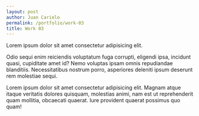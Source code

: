 ```yaml
---
layout: post
author: Juan Carielo
permalink: /portfolio/work-03
title: Work 03 
---
```


Lorem ipsum dolor sit amet consectetur adipisicing elit.

Odio sequi enim reiciendis voluptatum fuga corrupti, eligendi ipsa, incidunt quasi, cupiditate amet id? Nemo
voluptas ipsam omnis repudiandae blanditiis. Necessitatibus nostrum porro, asperiores deleniti ipsum deserunt rem
molestiae sequi.

Lorem ipsum dolor sit amet consectetur adipisicing elit. Magnam atque itaque veritatis dolores quisquam, molestias
animi, nam est ut reprehenderit quam mollitia, obcaecati quaerat. Iure provident quaerat possimus quo quam!
